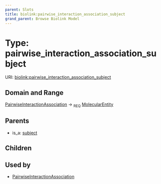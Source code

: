 ```yaml
---
parent: Slots
title: biolink:pairwise_interaction_association_subject
grand_parent: Browse Biolink Model
---
```


# Type: pairwise_interaction_association_subject




URI: [biolink:pairwise_interaction_association_subject](https://w3id.org/biolink/vocab/pairwise_interaction_association_subject)

## Domain and Range

[PairwiseInteractionAssociation](PairwiseInteractionAssociation.md) ->  <sub>REQ</sub> [MolecularEntity](MolecularEntity.md)

## Parents

 *  is_a: [subject](subject.md)

## Children


## Used by

 * [PairwiseInteractionAssociation](PairwiseInteractionAssociation.md)
